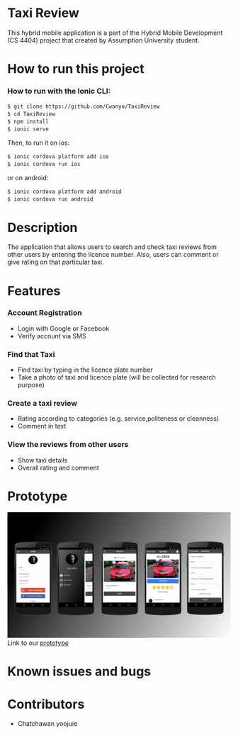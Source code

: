 # Taxi Review

This hybrid mobile application is a part of the Hybrid Mobile Development (CS 4404) project that created by Assumption University student.

# How to run this project

### How to run with the Ionic CLI:

```bash
$ git clone https://github.com/Cwanyo/TaxiReview
$ cd TaxiReview
$ npm install
$ ionic serve
```

Then, to run it on ios:

```bash
$ ionic cordova platform add ios
$ ionic cordova run ios
```

or on android:
```bash
$ ionic cordova platform add android
$ ionic cordova run android
```

# Description
The application that allows users to search and check taxi reviews from other users by entering the licence number. Also, users can comment or give rating on that particular taxi.

# Features

### Account Registration 
- Login with Google or Facebook
- Verify account via SMS 

### Find that Taxi
- Find taxi by typing in the licence plate number
- Take a photo of taxi and licence plate (will be collected for research purpose)

### Create a taxi review
- Rating according to categories (e.g. service,politeness or cleanness)
- Comment in text

### View the reviews from other users
- Show taxi details
- Overall rating and comment

# Prototype
![Prototype Taxi Review](doc/prototype.png)
Link to our [prototype](https://creator.ionic.io/share/dd7f0f339376)

# Known issues and bugs

# Contributors
- Chatchawan yoojuie
